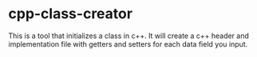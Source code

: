 # cpp-class-creator
This is a tool that initializes a class in c++. It will create a c++ header and implementation file with getters and setters for each data field you input.
